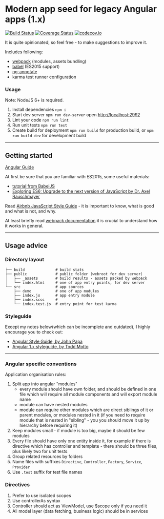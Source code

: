 # Modern app seed for legacy Angular apps (1.x) 

[![Build Status](https://travis-ci.org/zxbodya/angular-webpack-seed.svg?branch=master)](https://travis-ci.org/zxbodya/angular-webpack-seed)
[![Coverage Status](https://coveralls.io/repos/zxbodya/angular-webpack-seed/badge.svg?branch=master&service=github)](https://coveralls.io/github/zxbodya/angular-webpack-seed?branch=master)
[![codecov.io](https://codecov.io/github/zxbodya/angular-webpack-seed/coverage.svg?branch=master)](https://codecov.io/github/zxbodya/angular-webpack-seed?branch=master)

It is quite opinionated, so feel free - to make suggestions to improve it.

Includes following:

 - [webpack](http://webpack.github.io) (modules, assets bundling)
 - [babel](http://babeljs.io/) (ES2015 support)
 - [ng-annotate](https://github.com/olov/ng-annotate)
 - karma test runner configuration

### Usage

Note: NodeJS 6+ is required.

1. Install dependencies `npm i`
2. Start dev server `npm run dev-server` open [http://localhost:2992](http://localhost:2992)
3. Lint your code `npm run lint`
4. Run unit tests `npm run test`
5. Create build for deployment `npm run build` for production build, or `npm run build-dev` for development build

---

## Getting started

[Angular Guide](https://docs.angularjs.org/guide)

At first be sure that you are familiar with ES2015, some useful materials:

 - [tutorial from BabelJS](http://babeljs.io/docs/learn-es2015/)
 - [Exploring ES6: Upgrade to the next version of JavaScript by Dr. Axel Rauschmayer](http://exploringjs.com/)
  
Read [Airbnb JavaScript Style Guide](https://github.com/airbnb/javascript) - it is important to know, what is good and what is not, and why.

At least briefly read [webpack documentation](http://webpack.github.io/docs/) it is crucial to understand how it works in general. 

---

## Usage advice 

### Directory layout

    ├── build              # build stats
    ├── public             # public folder (webroot for dev server)
    │   ├── _assets        # build results - assets packed by webpack
    │   └── index.html     # one of app entry points, for dev server
    └── src                # app sources
        ├── demo           # one of app modules
        ├── index.js       # app entry module
        ├── index.scss     # 
        └── index.test.js  # entry point for test karma

### Styleguide

Except my notes below(which can be incomplete and outdated), I highly encourage you to check out:

- [Angular Style Guide, by John Papa](https://github.com/johnpapa/angular-styleguide)
- [Angular 1.x styleguide, by Todd Motto](https://github.com/toddmotto/angular-styleguide)

---

### Angular specific conventions

Application organisation rules:

1. Split app into angular "modules" 
    - every module should have own folder, and should be defined in one file which will require all module components and will export module name 
    - module can have nested modules
    - module can require other modules which are direct siblings of it or parent modules, or modules nested in it (if you need to require module that is nested in "sibling" - you you should move it up by hierarchy before requiring it)
2. Keep modules small - if module is too big, maybe it should be few modules 
3. Every file should have only one entity inside it, for example if there is directive which has controller and template - there should be three files, plus likely two for unit tests   
4. Group related resources by folders
5. Name files with suffixes `Directive`, `Controller`, `Factory`, `Service`, `Provider`
6. Use `.test` suffix for test file names

### Directives

1. Prefer to use isolated scopes
2. Use controllerAs syntax 
3. Controller should act as ViewModel, use $scope only if you need it
4. All model layer (data fetching, business logic) should be in services
